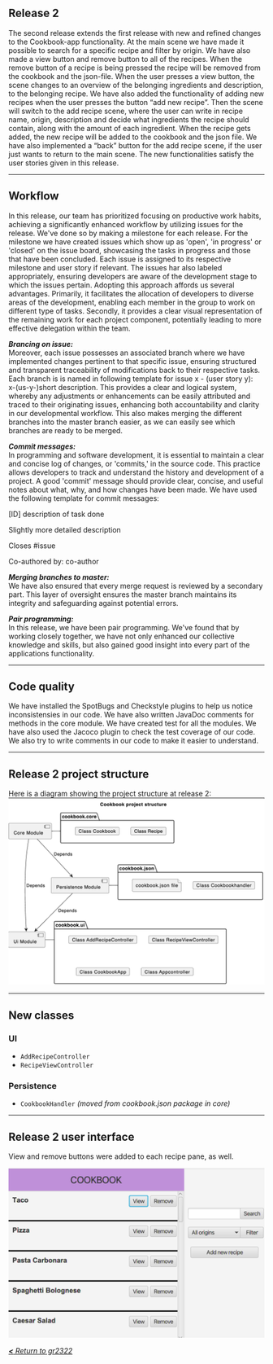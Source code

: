 ## __Release 2__

The second release extends the first release with new and refined changes to the Cookbook-app functionality. At the main scene we have made it possible to search for a specific recipe and filter by origin. We have also made a view button and remove button to all of the recipes. When the remove button of a recipe is being pressed the recipe will be removed from the cookbook and the json-file. When the user presses a view button, the scene changes to an overview of the belonging ingredients and description, to the belonging recipe. We have also added the functionality of adding new recipes when the user presses the button “add new recipe”. Then the scene will switch to the add recipe scene, where the user can write in recipe name, origin, description and decide what ingredients the recipe should contain, along with the amount of each ingredient. When the recipe gets added, the new recipe will be added to the cookbook and the json file. We have also implemented a “back” button for the add recipe scene, if the user just wants to return to the main scene. The new functionalities satisfy the user stories given in this release.

---

## __Workflow__

In this release, our team has prioritized focusing on productive work habits, achieving a significantly enhanced workflow by utilizing issues for the release. We've done so by making a milestone for each release. For the milestone we have created issues which show up as 'open', 'in progress' or 'closed' on the issue board, showcasing the tasks in progress and those that have been concluded. Each issue is assigned to its respective milestone and user story if relevant. The issues har also labeled appropriately, ensuring developers are aware of the development stage to which the issues pertain. Adopting this approach affords us several advantages. Primarily, it facilitates the allocation of developers to diverse areas of the development, enabling each member in the group to work on different type of tasks. Secondly, it provides a clear visual representation of the remaining work for each project component, potentially leading to more effective delegation within the team.

**_Brancing on issue:_**  
Moreover, each issue possesses an associated branch where we have implemented changes pertinent to that specific issue, ensuring structured and transparent traceability of modifications back to their respective tasks. Each branch is is named in following template for issue x - (user story y):  
x-(us-y-)short description. This provides a clear and logical system, whereby any adjustments or enhancements can be easily attributed and traced to their originating issues, enhancing both accountability and clarity in our developmental workflow. This also makes merging the different branches into the master branch easier, as we can easily see which branches are ready to be merged.

**_Commit messages:_**  
In programming and software development, it is essential to maintain a clear and concise log of changes, or 'commits,' in the source code. This practice allows developers to track and understand the history and development of a project. A good 'commit' message should provide clear, concise, and useful notes about what, why, and how changes have been made. We have used the following template for commit messages:

[ID] description of task done

Slightly more detailed description

Closes #issue

Co-authored by: co-author

**_Merging branches to master:_**  
We have also ensured that every merge request is reviewed by a secondary part. This layer of oversight ensures the master branch maintains its integrity and safeguarding against potential errors.

**_Pair programming:_**  
In this release, we have been pair programming. We've found that by working closely together, we have not only enhanced our collective knowledge and skills, but also gained good insight into every part of the applications functionality.

---

## __Code quality__
We have installed the SpotBugs and Checkstyle plugins to help us notice inconsistensies in our code. We have also written JavaDoc comments for methods in the core module. We have created test for all the modules. We have also used the Jacoco plugin to check the test coverage of our code. We also try to write comments in our code to make it easier to understand.

---

## __Release 2 project structure__
Here is a diagram showing the project structure at release 2:
![Project structure](diagrams/projectStructure_2.png)

---

## __New classes__ 

### __UI__
* `AddRecipeController`
* `RecipeViewController`

### __Persistence__
* `CookbookHandler` _(moved from cookbook.json package in core)_


---

## __Release 2 user interface__
View and remove buttons were added to each recipe pane, as well.

![](/assets/Release2App.png)

[_**<** Return to gr2322_](../../readme.md)
